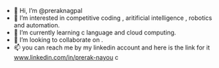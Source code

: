 - 👋 Hi, I’m @preraknagpal
- 👀 I’m interested in competitive coding , aritificial intelligence , robotics and automation.
- 🌱 I’m currently learning c language and cloud computing.
- 💞️ I’m looking to collaborate on .
- 📫 you can reach me by my  linkedin account and here is the link for it www.linkedin.com/in/prerak-nayou c

<!---
preraknagpal/preraknagpal is a ✨ special ✨ repository because its `README.md` (this file) appears on your GitHub profile.
You can click the Preview link to take a look at your changes.
--->
